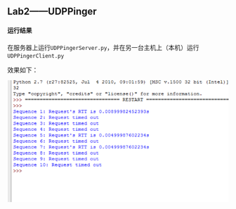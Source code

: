 ## Lab2——UDPPinger

#### 运行结果

在服务器上运行`UDPPingerServer.py`，并在另一台主机上（本机）运行`UDPPingerClient.py`

效果如下：

![](p1.png)
